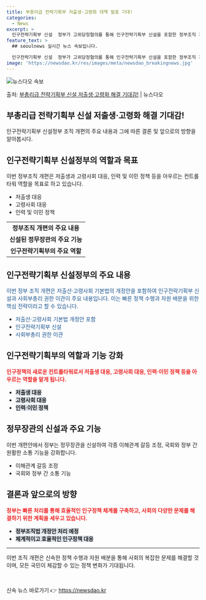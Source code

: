 ```yaml
---
title: 부총리급 전략기획부 저출생·고령화 대책 발표 기대!
categories:
  - News
excerpt: >
  인구전략기획부 신설  정부가 고위당정협의를 통해 인구전략기획부 신설을 포함한 정부조직 개편방안을 발표했습니다…
feature_text: >
  ## seoulnews 실시간 뉴스 속보입니다.

  인구전략기획부 신설  정부가 고위당정협의를 통해 인구전략기획부 신설을 포함한 정부조직 개편방안을 발표했습니다…
image: 'https://newsdao.kr/res/images/meta/newsdao_breakingnews.jpg'
---
```


![뉴스다오 속보](https://newsdao.kr/res/images/meta/newsdao_breakingnews.jpg)

<p>출처: <a href="https://newsdao.kr/4542" rel="dofollow">부총리급 전략기획부 신설 저출생·고령화 해결 기대감!</a> | 뉴스다오</p>

<h2 data-ke-size="size26">부총리급 전략기획부 신설 저출생·고령화 해결 기대감!</h2>
<p data-ke-size="size16">인구전략기획부 신설정부 조직 개편의 주요 내용과 그에 따른 결론 및 앞으로의 방향을 알아봅시다.</p>

<h2 data-ke-size="size24">인구전략기획부 신설정부의 역할과 목표</h2>
<p data-ke-size="size16">이번 정부조직 개편은 저출생과 고령사회 대응, 인력 및 이민 정책 등을 아우르는 컨트롤타워 역할을 목표로 하고 있습니다.</p>
<ul>
  <li>저출생 대응</li>
  <li>고령사회 대응</li>
  <li>인력 및 이민 정책</li>
</ul>
<table>
  <tr>
    <td style="text-align: center; height: 17px;"><b>정부조직 개편의 주요 내용</b></td>
  </tr>
  <tr>
    <td style="text-align: center; height: 17px;"><b>신설된 정무장관의 주요 기능</b></td>
  </tr>
  <tr>
    <td style="text-align: center; height: 17px;"><b>인구전략기획부의 주요 역할</b></td>
  </tr>
</table>

<h2 data-ke-size="size24">인구전략기획부 신설정부의 주요 내용</h2>
<p data-ke-size="size16"><span style="color: #1a5490;">이번 정부 조직 개편은 저출산·고령사회 기본법의 개정안을 포함하여 인구전략기획부 신설과 사회부총리 권한 이관이 주요 내용입니다. 이는 빠른 정책 수행과 자원 배분을 위한 핵심 전략이라고 할 수 있습니다.</span></p>
<ul>
  <li><span style="color: #1a5490;">저출산·고령사회 기본법 개정안 포함</span></li>
  <li><span style="color: #1a5490;">인구전략기획부 신설</span></li>
  <li><span style="color: #1a5490;">사회부총리 권한 이관</span></li>
</ul>

<h2 data-ke-size="size24">인구전략기획부의 역할과 기능 강화</h2>
<p data-ke-size="size16"><b><span style="color: #ee2323;">인구정책의 새로운 컨트롤타워로서 저출생 대응, 고령사회 대응, 인력·이민 정책 등을 아우르는 역할을 맡게 됩니다.</span></b></p>
<ul>
  <li><b><span style="background-color: #21538527;">저출생 대응</span></b></li>
  <li><b><span style="background-color: #21538527;">고령사회 대응</span></b></li>
  <li><b><span style="background-color: #21538527;">인력·이민 정책</span></b></li>
</ul>

<h2 data-ke-size="size24">정무장관의 신설과 주요 기능</h2>
<p data-ke-size="size16">이번 개편안에서 정부는 정무장관을 신설하여 각종 이해관계 갈등 조정, 국회와 정부 간 원활한 소통 기능을 강화합니다.</p>
<ul>
  <li>이해관계 갈등 조정</li>
  <li>국회와 정부 간 소통 기능</li>
</ul>

<h2 data-ke-size="size24">결론과 앞으로의 방향</h2>
<p data-ke-size="size16"><b><span style="color: #ee2323;">정부는 빠른 처리를 통해 효율적인 인구정책 체계를 구축하고, 사회의 다양한 문제를 해결하기 위한 계획을 세우고 있습니다.</span></b></p>
<ul>
  <li><b><span style="background-color: #21538527;">정부조직법 개정안 처리 예정</span></b></li>
  <li><b><span style="background-color: #21538527;">체계적이고 효율적인 인구정책 대응</span></b></li>
</ul>
<hr>
<p data-ke-size="size16">이번 조직 개편은 신속한 정책 수행과 자원 배분을 통해 사회의 복잡한 문제를 해결할 것이며, 모든 국민이 체감할 수 있는 정책 변화가 기대됩니다.</p>
<p data-ke-size="size16">&nbsp;</p> 

신속 뉴스 바로가기 👉 <a href="https://newsdao.kr" rel="dofollow">https://newsdao.kr</a>


